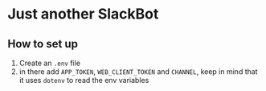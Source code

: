# Just another SlackBot

## How to set up

1. Create an ```.env``` file
2. in there add ```APP_TOKEN```, ```WEB_CLIENT_TOKEN``` and ```CHANNEL```, keep in mind that it uses ```dotenv``` to read the env variables
